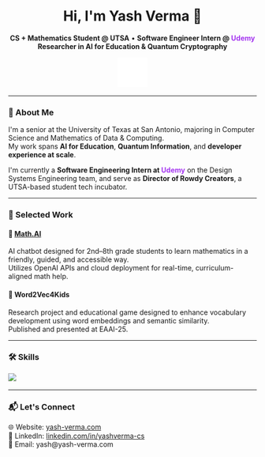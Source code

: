 <h1 align="center">Hi, I'm Yash Verma 👋</h1>
<p align="center">
  <b>CS + Mathematics Student @ UTSA</b> • <b>Software Engineer Intern @ <span style="color:#A435F0">Udemy</span></b>  
  <br>
  <b>Researcher in AI for Education & Quantum Cryptography</b>
</p>

<p align="center">
  <img src="https://raw.githubusercontent.com/n3r4zzurr0/svg-spinners/main/svg-css/pulse-ring.svg" width="60"/>
</p>

---

### 🧠 About Me

I'm a senior at the University of Texas at San Antonio, majoring in Computer Science and Mathematics of Data & Computing.  
My work spans **AI for Education**, **Quantum Information**, and **developer experience at scale**.

I'm currently a **Software Engineering Intern at <span style="color:#A435F0">Udemy</span>** on the Design Systems Engineering team, and serve as **Director of Rowdy Creators**, a UTSA-based student tech incubator.

---

### 🚀 Selected Work

#### 📍 [Math.AI](https://yash-verma.com)  
AI chatbot designed for 2nd–8th grade students to learn mathematics in a friendly, guided, and accessible way.  
Utilizes OpenAI APIs and cloud deployment for real-time, curriculum-aligned math help.

#### 📍 Word2Vec4Kids  
Research project and educational game designed to enhance vocabulary development using word embeddings and semantic similarity.  
Published and presented at EAAI-25.

---

### 🛠️ Skills

<p align="left">
  <img src="https://skillicons.dev/icons?i=python,java,swift,nextjs,aws,git,linux,kubernetes,docker" />
</p>

---

### 📬 Let's Connect

<p align="left">
  🌐 Website: <a href="https://yash-verma.com" target="_blank">yash-verma.com</a> <br> 
  💼 LinkedIn: <a href="https://linkedin.com/in/yashverma-cs" target="_blank">linkedin.com/in/yashverma-cs</a>  <br>
  📩 Email: yash@yash-verma.com  
</p>
